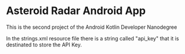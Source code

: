 # Asteroid Radar Android App

This is the second project of the Android Kotlin Developer Nanodegree

In the strings.xml resource file there is a string called "api_key" that it is destinated to store the API Key.
